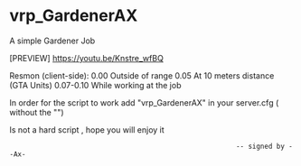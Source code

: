# vrp_GardenerAX
A simple Gardener Job

[PREVIEW]  https://youtu.be/Knstre_wfBQ

Resmon (client-side): 
0.00 Outside of range
0.05 At 10 meters distance (GTA Units)
0.07-0.10 While working at the job

In order for the script to work add "vrp_GardenerAX" in your server.cfg ( without the "")

Is not a hard script , hope you will enjoy it

                                                            -- signed by --Ax-
